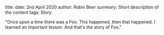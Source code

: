 title: 
date: 2nd April 2020
author: Robin Beer
summary: Short description of the content
tags: Story

"Once upon a time there was a Foo. 
This happened, then that happened.
I learned an important lesson. 
And that's the story of Foo."

